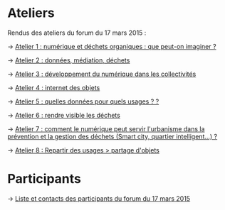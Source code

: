 # Ateliers

Rendus des ateliers du forum du 17 mars 2015 :

-> [Atelier 1 : numérique et déchets organiques : que peut-on imaginer ?](http://dechets-num.meteor.com/contributions/scopyleft/dechets-num-contribution/Dechets-organiques)

-> [Atelier 2 : données, médiation, déchets](http://dechets-num.meteor.com/contributions/scopyleft/dechets-num-contribution/Donnees-mediation-dechets)

-> [Atelier 3 : développement du numérique dans les collectivités](http://dechets-num.meteor.com/contributions/scopyleft/dechets-num-contribution/Dvpt-du-numerique-en-collectivite)

-> [Atelier 4 : internet des objets](http://dechets-num.meteor.com/contributions/scopyleft/dechets-num-contribution/Internet-des-objets)

-> [Atelier 5 : quelles données pour quels usages ? ?](http://dechets-num.meteor.com/contributions/scopyleft/dechets-num-contribution/Quelles-donnees-pour-quels-usages)

-> [Atelier 6 : rendre visible les déchets](http://dechets-num.meteor.com/contributions/scopyleft/dechets-num-contribution/Rendre-visible-les-dechets)

-> [Atelier 7 : comment le numérique peut servir l'urbanisme dans la prévention et la gestion des déchets (Smart city, quartier intelligent...) ?](http://dechets-num.meteor.com/contributions/scopyleft/dechets-num-contribution/Urbanisme-dechets-numerique)

-> [Atelier 8 : Repartir des usages > partage d'objets](http://dechets-num.meteor.com/contributions/scopyleft/dechets-num-contribution/Usages-partage)


# Participants

-> [Liste et contacts des participants du forum du 17 mars 2015](http://www.gironde.fr/ec/jcms/prod7_177017/dechets#refresh-4)


